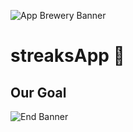 ![App Brewery Banner](https://github.com/londonappbrewery/Images/blob/master/AppBreweryBanner.png)


# streaksApp 💪

## Our Goal

![End Banner](https://github.com/londonappbrewery/Images/blob/master/readme-end-banner.png)
